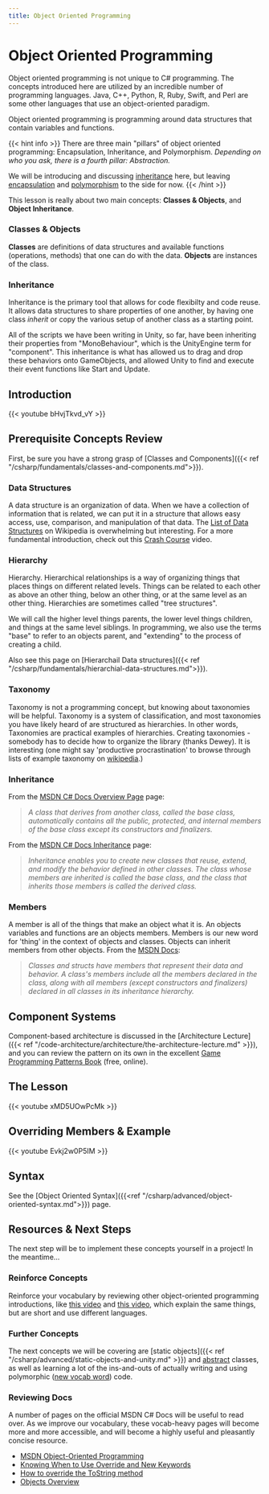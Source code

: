 ```yaml
---
title: Object Oriented Programming
---
```

# Object Oriented Programming

Object oriented programming is not unique to C# programming. The concepts introduced here are utilized by an incredible number of programming languages. Java, C++, Python, R, Ruby, Swift, and Perl are some other languages that use an object-oriented paradigm.

Object oriented programming is programming around data structures that contain variables and functions.

{{< hint info >}}
There are three main "pillars" of object oriented programming: Encapsulation, Inheritance, and Polymorphism.
_Depending on who you ask, there is a fourth pillar: Abstraction._

We will be introducing and discussing [inheritance](https://docs.microsoft.com/en-us/dotnet/csharp/fundamentals/object-oriented/inheritance) here, but leaving [encapsulation](https://en.wikipedia.org/wiki/Encapsulation_(computer_programming)) and [polymorphism](https://docs.microsoft.com/en-us/dotnet/csharp/fundamentals/object-oriented/polymorphism) to the side for now.
{{< /hint >}}

This lesson is really about two main concepts: **Classes & Objects**, and **Object Inheritance**.

### Classes & Objects
**Classes** are definitions of data structures and available functions (operations, methods) that one can do with the data.
**Objects** are instances of the class.

### Inheritance
Inheritance is the primary tool that allows for code flexibilty and code reuse. It allows data structures to share properties of one another, by having one class _inherit_ or copy the various setup of another class as a starting point.

All of the scripts we have been writing in Unity, so far, have been inheriting their properties from "MonoBehaviour", which is the UnityEngine term for "component". This inheritance is what has allowed us to drag and drop these behaviors onto GameObjects, and allowed Unity to find and execute their event functions like Start and Update.

## Introduction
{{< youtube bHvjTkvd_vY >}}

## Prerequisite Concepts Review
First, be sure you have a strong grasp of [Classes and Components]({{< ref "/csharp/fundamentals/classes-and-components.md">}}).

### Data Structures
A data structure is an organization of data. When we have a collection of information that is related, we can put it in a structure that allows easy access, use, comparison, and manipulation of that data. The [List of Data Structures](https://en.wikipedia.org/wiki/List_of_data_structures) on Wikipedia is overwhelming but interesting. For a more fundamental introduction, check out this [Crash Course](https://www.youtube.com/watch?v=DuDz6B4cqVc) video.

### Hierarchy
Hierarchy. Hierarchical relationships is a way of organizing things that places things on different related levels. Things can be related to each other as above an other thing, below an other thing, or at the same level as an other thing. Hierarchies are sometimes called "tree structures".

We will call the higher level things parents, the lower level things children, and things at the same level siblings. In programming, we also use the terms "base" to refer to an objects parent, and "extending" to the process of creating a child.

Also see this page on [Hierarchail Data structures]({{< ref "/csharp/fundamentals/hierarchial-data-structures.md">}}).

### Taxonomy
Taxonomy is not a programming concept, but knowing about taxonomies will be helpful. Taxonomy is a system of classification, and most taxonomies you have likely heard of are structured as hierarchies. In other words, Taxonomies are practical examples of hierarchies. Creating taxonomies - somebody has to decide how to organize the library (thanks Dewey). It is interesting (one might say 'productive procrastination' to browse through lists of example taxonomy on [wikipedia](https://en.wikipedia.org/wiki/Taxonomy).)

### Inheritance
From the [MSDN C# Docs Overview Page](https://docs.microsoft.com/en-us/dotnet/csharp/fundamentals/object-oriented/) page:
> _A class that derives from another class, called the base class, automatically contains all the public, protected, and internal members of the base class except its constructors and finalizers._

From the [MSDN C# Docs Inheritance](https://docs.microsoft.com/en-us/dotnet/csharp/fundamentals/object-oriented/inheritance) page:
> _Inheritance enables you to create new classes that reuse, extend, and modify the behavior defined in other classes. The class whose members are inherited is called the base class, and the class that inherits those members is called the derived class._

### Members
A member is all of the things that make an object what it is. An objects variables and functions are an objects members. Members is our new word for 'thing' in the context of objects and classes. Objects can inherit members from other objects. From the [MSDN Docs](https://docs.microsoft.com/en-us/dotnet/csharp/programming-guide/classes-and-structs/members):

> _Classes and structs have members that represent their data and behavior. A class's members include all the members declared in the class, along with all members (except constructors and finalizers) declared in all classes in its inheritance hierarchy._

## Component Systems
Component-based architecture is discussed in the [Architecture Lecture]({{< ref "/code-architecture/architecture/the-architecture-lecture.md" >}}), and you can review the pattern on its own in the excellent [Game Programming Patterns Book](https://gameprogrammingpatterns.com/component.html) (free, online).

## The Lesson

{{< youtube xMD5UOwPcMk >}}

## Overriding Members & Example

{{< youtube Evkj2w0P5IM >}}

## Syntax
See the [Object Oriented Syntax]({{<ref "/csharp/advanced/object-oriented-syntax.md">}}) page.

## Resources & Next Steps
The next step will be to implement these concepts yourself in a project! In the meantime...

### Reinforce Concepts
Reinforce your vocabulary by reviewing other object-oriented programming introductions, like [this video](https://www.youtube.com/watch?v=pTB0EiLXUC8) and [this video](https://www.youtube.com/watch?v=YcbcfkLzgvs), which explain the same things, but are short and use different languages.

### Further Concepts
The next concepts we will be covering are [static objects]({{< ref "/csharp/advanced/static-objects-and-unity.md" >}}) and [abstract](https://docs.microsoft.com/en-us/dotnet/csharp/language-reference/keywords/abstract) classes, as well as learning a lot of the ins-and-outs of actually writing and using polymorphic ([new vocab word](https://docs.microsoft.com/en-us/dotnet/csharp/fundamentals/object-oriented/polymorphism)) code.

### Reviewing Docs
A number of pages on the official MSDN C# Docs will be useful to read over. As we improve our vocabulary, these vocab-heavy pages will become more and more accessible, and will become a highly useful and pleasantly concise resource.
- [MSDN Object-Oriented Programming](https://docs.microsoft.com/en-us/dotnet/csharp/fundamentals/object-oriented/)
- [Knowing When to Use Override and New Keywords](https://docs.microsoft.com/en-us/dotnet/csharp/programming-guide/classes-and-structs/knowing-when-to-use-override-and-new-keywords)
- [How to override the ToString method](https://docs.microsoft.com/en-us/dotnet/csharp/programming-guide/classes-and-structs/how-to-override-the-tostring-method)
- [Objects Overview](https://docs.microsoft.com/en-us/dotnet/csharp/fundamentals/object-oriented/objects)

